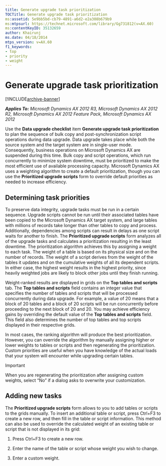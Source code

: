 ```yaml
---
title: Generate upgrade task prioritization
TOCTitle: Generate upgrade task prioritization
ms:assetid: 5e9bb5bd-cb79-4891-a6d2-e2a308b679b9
ms:mtpsurl: https://technet.microsoft.com/library/Gg731812(v=AX.60)
ms:contentKeyID: 35132659
author: Khairunj
ms.date: 04/18/2014
mtps_version: v=AX.60
f1_keywords:
- top
- priority
- weight
---
```


# Generate upgrade task prioritization 


[!INCLUDE[archive-banner](includes/archive-banner.md)]


_**Applies To:** Microsoft Dynamics AX 2012 R3, Microsoft Dynamics AX 2012 R2, Microsoft Dynamics AX 2012 Feature Pack, Microsoft Dynamics AX 2012_

Use the **Data upgrade checklist** item **Generate upgrade task prioritization** to plan the sequence of bulk copy and post-synchronization script operations during data upgrade. Data upgrade takes place while both the source system and the target system are in single-user mode. Consequently, business operations on Microsoft Dynamics AX are suspended during this time. Bulk copy and script operations, which run concurrently to minimize system downtime, must be prioritized to make the most efficient use of available processing capacity. Microsoft Dynamics AX uses a weighting algorithm to create a default prioritization, though you can use the **Prioritized upgrade scripts** form to override default priorities as needed to increase efficiency.

## Determining task priorities

To preserve data integrity, upgrade tasks must be run in a certain sequence. Upgrade scripts cannot be run until their associated tables have been copied to the Microsoft Dynamics AX target system, and large tables with millions of records take longer than other tables to copy and process. Additionally, dependencies among scripts can result in delays as one script waits for another to finish. The **Prioritized upgrade scripts** form analyzes all of the upgrade tasks and calculates a prioritization resulting in the least downtime. The prioritization algorithm achieves this by assigning a weight to each task. The weight of a table is based on its physical size and on the number of records. The weight of a script derives from the weight of the tables it updates and on the cumulative weights of all its dependent scripts. In either case, the highest weight results in the highest priority, since heavily weighted jobs are likely to block other jobs until they finish running.

Weight-ranked results are displayed in grids on the **Top tables and scripts** tab. The **Top tables and scripts** field contains an integer value that specifies the number of tables and scripts that will be processed concurrently during data upgrade. For example, a value of 20 means that a block of 20 tables and a block of 20 scripts will be run concurrently before proceeding to the next block of 20 and 20. You may achieve efficiency gains by overriding the default value of the **Top tables and scripts** field. This field also determines the number of top tables and top scripts displayed in their respective grids.

In most cases, the ranking algorithm will produce the best prioritization. However, you can override the algorithm by manually assigning higher or lower weights to tables or scripts and then regenerating the prioritization. Custom priorities are useful when you have knowledge of the actual loads that your system will encounter while upgrading certain tables.


> [!IMPORTANT]
> <P>When you are regenerating the prioritization after assigning custom weights, select “No” if a dialog asks to overwrite your customization.</P>



## Adding new tasks

The **Prioritized upgrade scripts** form allows to you to add tables or scripts to the grids manually. To insert an additional table or script, press Ctrl+F3 to create a new row, and then fill in the table or script information. This method can also be used to override the calculated weight of an existing table or script that is not displayed in its grid:

1.  Press Ctrl+F3 to create a new row.

2.  Enter the name of the table or script whose weight you wish to change.

3.  Enter a custom weight.

  


